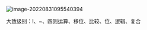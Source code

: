 ![image-20220831095540394](https://cartoonwqy.oss-cn-nanjing.aliyuncs.com/boke/image-20220831095540394.png)

大致级别：!、~、四则运算、移位、比较、位、逻辑、复合

